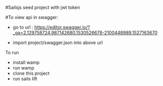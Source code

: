 #Sailsjs seed project with jwt token 

#To view api in swagger:
 - go to url : https://editor.swagger.io/?_ga=2.129758724.987142680.1530526678-2100448989.1527163670
 
 - import project/swagger.json into above url
 

To run
  - install wamp
  - run wamp
  - clone this project
  - run sails lift
